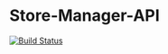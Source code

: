 # Store-Manager-API

[![Build Status](https://travis-ci.org/kevinene91/Store-Manager-API.svg?branch=master)](https://travis-ci.org/kevinene91/Store-Manager-API)

